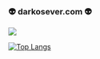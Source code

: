 ### 👽 darkosever.com 👽

<img src="https://github-readme-stats.vercel.app/api?username=darkosever&&show_icons=true&title_color=adbabd&icon_color=adbabd&text_color=adbabd&bg_color=22272e">

[![Top Langs](https://github-readme-stats.vercel.app/api/top-langs/?darkosever=anuraghazra&layout=compact)](https://github.com/anuraghazra/github-readme-stats)
